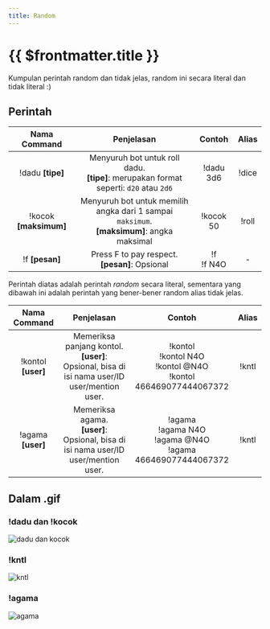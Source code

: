 ```yaml
---
title: Random
---
```


# {{ $frontmatter.title }}

Kumpulan perintah random dan tidak jelas, random ini secara literal dan tidak literal :)

## Perintah
| Nama Command | Penjelasan |  Contoh  | Alias |
|:------------:|:----------:|:--------:|:-----:|
| !dadu **[tipe]** | Menyuruh bot untuk roll dadu.<br />**[tipe]**: merupakan format seperti: `d20` atau `2d6` | !dadu 3d6 | !dice |
| !kocok **[maksimum]** | Menyuruh bot untuk memilih angka dari 1 sampai `maksimum`.<br />**[maksimum]**: angka maksimal | !kocok 50 | !roll |
| !f **[pesan]** | Press F to pay respect.<br />**[pesan]**: Opsional | !f<br />!f N4O | - |

Perintah diatas adalah perintah *random* secara literal, sementara yang dibawah ini adalah perintah yang bener-bener random alias tidak jelas.

| Nama Command | Penjelasan |  Contoh  | Alias |
|:------------:|:----------:|:--------:|:-----:|
| !kontol **[user]** | Memeriksa panjang kontol.<br />**[user]**: Opsional, bisa di isi nama user/ID user/mention user. | !kontol<br />!kontol N4O<br />!kontol @N4O<br />!kontol 466469077444067372 | !kntl |
| !agama **[user]** | Memeriksa agama.<br />**[user]**: Opsional, bisa di isi nama user/ID user/mention user. | !agama<br />!agama N4O<br />!agama @N4O<br />!agama 466469077444067372 | !kntl |

## Dalam .gif

### !dadu dan !kocok
![dadu dan kocok](https://p.ihateani.me/llkehfgs.gif)

### !kntl
![kntl](https://p.ihateani.me/pkbfnbaf.gif)

### !agama
![agama](https://p.ihateani.me/wzbtjuqx.gif)
